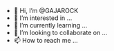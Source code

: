- 👋 Hi, I’m @GAJAROCK
- 👀 I’m interested in ...
- 🌱 I’m currently learning ...
- 💞️ I’m looking to collaborate on ...
- 📫 How to reach me ...

<!---
GAJAROCK/GAJAROCK is a ✨ special ✨ repository because its `README.md` (this file) appears on your GitHub profile.
You can click the Preview link to take a look at your changes.
--->
